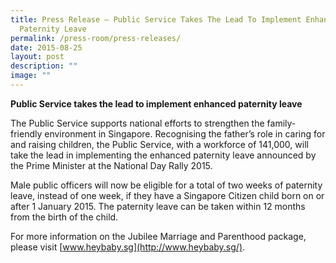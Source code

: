 ```yaml
---
title: Press Release – Public Service Takes The Lead To Implement Enhanced
  Paternity Leave
permalink: /press-room/press-releases/
date: 2015-08-25
layout: post
description: ""
image: ""
---
```

**Public Service takes the lead to implement enhanced paternity leave** 

The Public Service supports national efforts to strengthen the family-friendly environment in Singapore. Recognising the father’s role in caring for and raising children, the Public Service, with a workforce of 141,000, will take the lead in implementing the enhanced paternity leave announced by the Prime Minister at the National Day Rally 2015.  

Male public officers will now be eligible for a total of two weeks of paternity leave, instead of one week, if they have a Singapore Citizen child born on or after 1 January 2015. The paternity leave can be taken within 12 months from the birth of the child. 

For more information on the Jubilee Marriage and Parenthood package, please visit [www.heybaby.sg](http://www.heybaby.sg/).